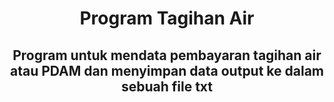 <h1 align="center">Program Tagihan Air</h1>
<h2 align="center">Program untuk mendata pembayaran tagihan air atau PDAM dan menyimpan data output ke dalam sebuah file txt</h2>
